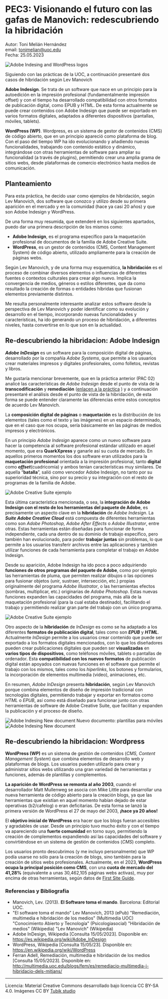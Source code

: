 # PEC3: Visionando el futuro con las gafas de Manovich: redescubriendo la hibridación


Autor: Toni Melián Hernández <br>
email: tonimelian@uoc.edu <br>
Fecha: 25.05.2023

![Adobe Indesing and WordPress logos](img/indesign_WP.jpg) 





Siguiendo con las prácticas de la UOC, a continuación presentaré dos casos de hibridación según Lev Manovich

**Adobe Indesign**. Se trata de un software que nace en un principio para la autoedición en la impresión profesional (fundamentalmente impresión offset) y con el tiempo ha desarrollado compatibilidad con otros formatos de publicación digital, como EPUB y HTML. De esta forma actualmente se puede crear contenidos con Adobe Indesign que puede ser exportado en varios formatos digitales, adaptados a diferentes dispositivos (pantallas, móviles, tablets).

**WordPress (WP)**. Wordpress, es un sistema de gestor de contenidos (CMS) de código abierto, que en un principio apareció como plataforma de blog. Con el paso del tiempo WP ha ido evolucionando y añadiendo nuevas funcionalidades, trabajando con contenido estático y dinámico, integrándose con otras herramientas de software para ampliar su funcionalidad (a través de plugins), permitiendo crear una amplia grama de sitios webs, desde plataformas de comercio electrónico hasta medios de comunicación.

## Planteamiento

Para esta práctica, he decido usar como ejemplos de hibridación, según Lev Manovich, dos software que conozco y utilizo desde su primera aparición en el mercado y en la comunidad (hace ya casi 20 años) y que son Adobe Indesign y WordPress. 

De una forma muy resumida, que extenderé en los siguientes apartados, puedo dar una primera descripción de los mismos como: 
* **Adobe Indesign**, es el programa específico para la maquetación profesional de documentos de la familia de Adobe Creative Suite.
* **WordPress**, es un gestor de contenidos (CMS, Content Management System) de código abierto, utilizado ampliamente para la creación de páginas webs.

Según Lev Manovich, y de una forma muy esquemática, **la hibridación** es el proceso de combinar diversos elementos o influencias de diferentes fuentes o contextos culturales para crear algo nuevo. Implica la convergencia de medios, géneros o estilos diferentes, que da como resultado la creación de formas o entidades híbridas que fusionan elementos previamente distintos.

Me resulta personalmente interesante analizar estos software desde la perspectiva de Lev Manovich y poder identificar como su evolución y desarrollo en el tiempo, incorporando nuevas funcionalidades y características, ha ido generando un proceso de hibridación, a diferentes niveles, hasta convertirse en lo que son en la actualidad.

## Re-descubriendo la hibridacion: Adobe Indesign

***Adobe InDesign*** es un software para la composición digital de páginas, desarrollado por la compañía *Adobe Systems*, que permite a los usuarios crear materiales impresos y digitales profesionales, como folletos, revistas y libros.

Me gustaría mencionar brevemente, que en la práctica anterior (PAC 02) analicé las características de *Adobe Indesign* desde el punto de vista de la **transcodificación** y **remediación** ([enlacen a la práctica](https://view.genial.ly/6446d7ee8938a7001318cdf8/presentation-uoc-pac02) ) y a continuación presentaré el análisis desde el punto de vista de la hibridación, de esta forma se puede entender claramente las diferencias entre estos conceptos de acuerdo Lev Manovich.

La **composición digital de páginas** o **maquetación** es la distribución de los elementos (tales como el texto y las imágenes) en un espacio determinado, que en el caso que nos ocupa, sería básicamente en las páginas de medios impresos y electrónicos. 

En un principio *Adobe Indesign* aparece como un nuevo software para hacer la competencia al software profesional estándar utilizado en aquel momento, que era **QuarkXpress** y ganarle así su cuota de mercado. En aquellos primeros momentos los dos software eran utilizados para la **maquetación profesional** orientada a la impresión profesional, tanto **digital** como ***offset***(cuadricomía) y ambos tenían características muy similares. De aquella “**batalla**”, salió como vencedor Adobe Indesign, no tanto por su superioridad técnica, sino por su precio y su integración con el resto de programas de la familia de Adobe.

![Adobe Creative Suite ejemplo](img/AdobeCreativeSuite02.jpg)

Esta última característica mencionada, o sea, la **integración de Adobe Indesign con el resto de los herramientas del paquete de Adobe**, es precisamente un aspecto clave en la **hibridación** de *Adobe Indesign*. La ***Suite Adobe Creative Cloud*** está compuesta de diferentes herramientas como son *Adobe Photoshop, Adobe After Effects* o *Adobe Illustrator*, entre otras. Estas herramientas están diseñadas para funcionar de forma independiente, cada una dentro de su dominio de trabajo específico, pero también han evolucionado, para poder **trabajar juntas** sin problemas, lo que permite a los usuarios transferir archivos entre las aplicaciones y también utilizar funciones de cada herramienta para completar el trabajo en Adobe Indesign.

Desde su aparición, Adobe Indesign ha ido poco a poco adquiriendo **funciones de otros programas del paquete de Adobe**, como por ejemplo las herramientas de pluma, que permiten realizar dibujos o las opciones para fusionar objetos (unir, sustraer, intersección, etc.) propias originalmente del programa *Adobe Illustrator*, o las herramientas efectos (sombras, multiplicar, etc.) originarias de *Adobe Photoshop*. Estas nuevas funciones expanden las capacidades del programa, más allá de la maquetación profesional (para la cual estaba destinado), facilitando el trabajo y permitiendo realizar gran parte del trabajo con un único programa.

![Adobe Creative Suite ejemplo](img/herramientas_Digital_Publishing-02.jpg)

Otro aspecto de la **hibridación** de *InDesign* es como se ha adaptado a los diferentes **formatos de publicación digital**, tales como son ***EPUB*** y ***HTML***. Actualmente *InDesign* permite a los usuarios crear contenido que puede ser exportado a los formatos digitales mencionados, con lo que los diseñadores pueden crear publicaciones digitales que pueden ser **visualizadas** en **varios tipos de dispositivos**, como teléfonos móviles, tablets o pantallas de ordenador. Esta **compatibilidad con los nuevos formatos** de publicación digital están apoyados con nuevas funciones en el software que permite el trabajo con los mismos, tales como los *hiperlinks*, los botones y formularios, la incorporación de elementos multimedia (video), animaciones, etc.

En resumen, *Adobe InDesign* presenta **hibridación**, según Lev Manovich porque combina elementos de diseño de impresión tradicional con tecnologías digitales, permitiendo trabajar y exportar en formatos como *HTML* o *EPUB*, así como está diseñado para funcionar junto con otras herramientas de software de Adobe Creative Suite, que facilitan y expanden la publicación y el proceso de diseño.


![Adobe Indesing New document](img/indesign_new_document.png)
Nuevo documento: plantillas para móviles
![Adobe Indesing New document](img/indesign_new_document_movil.png)

## Re-descubriendo la hibridacion: Wordpress


**WordPress (WP)** es un sistema de gestión de contenidos (*CMS, Content Management System*) que combina elementos de desarrollo web y plataformas de blogs. Los usuarios pueden utilizarlo para crear y administrar sitios webs utilizando una gran variedad de herramientas y funciones, además de plantillas y complementos.

**La aparición de WordPress se remonta al año 2003**, cuando el desarrollador Matt Mullenweg  se asocia con Mike Little para desarrollar una nueva herramienta de código abierto para la creación blogs, ya que las herramientas que existían en aquel momento habían dejado de estar operativas (b2/cafelog) o eran deficitarias. De esta forma se lanzó la primera versión de WordPress el 27 de mayo del 2003, **¡hace ya 20 años!**

El **objetivo inicial de WordPress** era hacer que los blogs fueran accesibles y agradables de usar. Desde un principio tuvo mucho éxito y con el tiempo va apareciendo una **fuerte comunidad** en torno suyo, permitiendo la creación de complementos expandiendo así las capacidades del software y convirtiéndose en un sistema de gestión de contenidos (*CMS*) completo.

Los usuarios pronto descubrimos (y me incluyo personalmente) que WP podía usarse no sólo para la creación de blogs, sino también para la creación de sitios webs profesionales. Actualmente, en el 2023, **WordPress ocupa la principal posición como CMS**, con una **cuota de mercado del 41,28%** (equivalente a unas 30,462,105 páginas webs activas), muy por encima de otras herramientas, según datos de [First Site Guide](https://firstsiteguide.com/cms-stats/).



### Referencias y Bibliografía

* Manovich, Lev. (2013). **El Software toma el mando**. Barcelona: Editorial UOC. 
* "El software toma el mando" Lev Manovich, 2013 (ePub)
"Remediación, multimedia e hibridación de los medios" (Multimedia UOC)
"Conocimiento Abierto y Tecnología" (Psicologiasocial)
"Hibridación de medios" (Wikipedia)
"Lev Manovich" (Wikipedia)
* Adobe InDesign, Wikipedia [Consulta 15/05/2023]. Disponible en: https://es.wikipedia.org/wiki/Adobe_InDesign
* WordPress, Wikipedia [Consulta 15/05/23]. Disponible en: https://en.wikipedia.org/wiki/WordPress
* Ferran Adell, Remediación, multimedia e hibridación de los medios [Consulta 15/05/2023]. Disponible en: http://multimedia.uoc.edu/blogs/fem/es/remediacio-multimedia-i-hibridacio-dels-mitjans/
----

Licencia: Material Creative Commons desarrollado bajo licencia CC BY-SA 4.0. 
Imágenes CC BY [Tubik studio](https://blog.tubikstudio.com/how-to-create-original-flat-illustrations-designers-tips/) 

